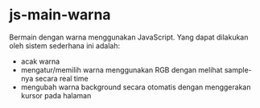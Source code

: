 # js-main-warna
Bermain dengan warna menggunakan JavaScript. Yang dapat dilakukan oleh sistem sederhana ini adalah:
- acak warna
- mengatur/memilih warna menggunakan RGB dengan melihat sample-nya secara real time
- mengubah warna background secara otomatis dengan menggerakan kursor pada halaman
